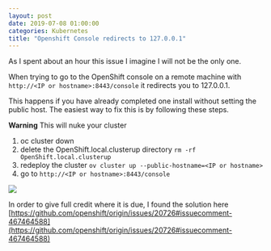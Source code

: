```yaml
---
layout: post
date: 2019-07-08 01:00:00
categories: Kubernetes
title: "Openshift Console redirects to 127.0.0.1"
---
```

As I spent about an hour this issue I imagine I will not be the only one.

When trying to go to the OpenShift console on a remote machine with `http://<IP or hostname>:8443/console` it redirects  you to 127.0.0.1.
<!--more-->
This happens if you have already completed one install without setting the public host. The easiest way to fix this is by following these steps.

**Warning** This will nuke your cluster

1. oc cluster down
2. delete the OpenShift.local.clusterup directory `rm -rf OpenShift.local.clusterup`
3. redeploy the cluster `ov cluster up --public-hostname=<IP or hostname>`
4. go to `http://<IP or hostname>:8443/console`

![](/images/2019-7-08-openshift.png)


In order to give full credit where it is due, I found the solution here
 [https://github.com/openshift/origin/issues/20726#issuecomment-467464588](https://github.com/openshift/origin/issues/20726#issuecomment-467464588)
